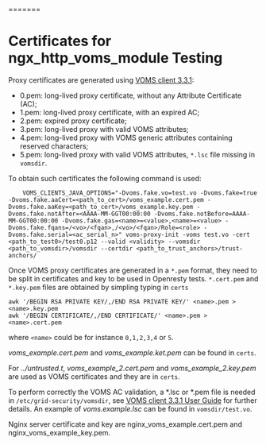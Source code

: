 =======
# Certificates for ngx\_http\_voms\_module Testing 

Proxy certificates are generated using [VOMS client 3.3.1](http://italiangrid.github.io/voms/documentation/voms-clients-guide/3.0.3/):

 * 0.pem: long-lived proxy certificate, without any Attribute Certificate (AC);
 * 1.pem: long-lived proxy certificate, with an expired AC;
 * 2.pem: expired proxy certificate;
 * 3.pem: long-lived proxy with valid VOMS attributes;
 * 4.pem: long-lived proxy with VOMS generic attributes containing reserved characters;
 * 5.pem: long-lived proxy with valid VOMS attributes, `*.lsc` file missing in `vomsdir`. 

To obtain such certificates the following command is used:

        VOMS_CLIENTS_JAVA_OPTIONS="-Dvoms.fake.vo=test.vo -Dvoms.fake=true -Dvoms.fake.aaCert=<path_to_cert>/voms_example.cert.pem -Dvoms.fake.aaKey=<path_to_cert>/voms_example.key.pem -Dvoms.fake.notAfter=<AAAA-MM-GGT00:00:00 -Dvoms.fake.notBefore=AAAA-MM-GGT00:00:00 -Dvoms.fake.gas=<name>=<value>,<name>=<value> -Dvoms.fake.fqans=/<vo>/<fqan>,/<vo>/<fqan>/Role=<role> -Dvoms.fake.serial=<ac_serial_n>" voms-proxy-init -voms test.vo -cert <path_to_test0>/test0.p12 --valid <validity> --vomsdir <path_to_vomsdir>/vomsdir --certdir <path_to_trust_anchors>/trust-anchors/ 

Once VOMS proxy certificates are generated in a `*.pem` format, they need to be split in certificates and key to be used in Openresty tests. `*.cert.pem` and `*.key.pem` files are obtained by simpling typing in `certs`

	awk '/BEGIN RSA PRIVATE KEY/,/END RSA PRIVATE KEY/' <name>.pem > <name>.key.pem
	awk '/BEGIN CERTIFICATE/,/END CERTIFICATE/' <name>.pem > <name>.cert.pem

where `<name>` could be for instance `0,1,2,3,4` or `5`.

*voms\_example.cert.pem* and *voms\_example.ket.pem* can be found in `certs`.

For *../untrusted.t*, *voms\_example\_2.cert.pem* and *voms\_example\_2.key.pem* are used as VOMS certificates and they are in `certs`. 

To perform correctly the VOMS AC validation, a \*.lsc or \*.pem file is needed in `/etc/grid-security/vomsdir`, see [VOMS client 3.3.1 User Guide](http://italiangrid.github.io/voms/documentation/voms-clients-guide/3.0.3/) for further details. An example of *voms.example.lsc* can be found in `vomsdir/test.vo`.

Nginx server certificate and key  are nginx\_voms\_example.cert.pem and nginx\_voms\_example\_key.pem.
